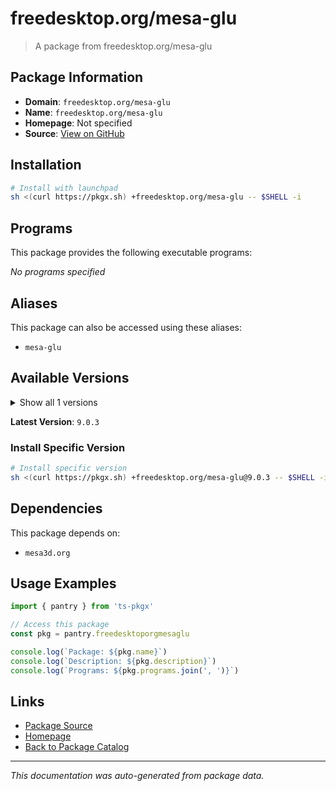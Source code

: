 # freedesktop.org/mesa-glu

> A package from freedesktop.org/mesa-glu

## Package Information

- **Domain**: `freedesktop.org/mesa-glu`
- **Name**: `freedesktop.org/mesa-glu`
- **Homepage**: Not specified
- **Source**: [View on GitHub](https://github.com/pkgxdev/pantry/tree/main/projects/freedesktop.org/mesa-glu/package.yml)

## Installation

```bash
# Install with launchpad
sh <(curl https://pkgx.sh) +freedesktop.org/mesa-glu -- $SHELL -i
```

## Programs

This package provides the following executable programs:

*No programs specified*

## Aliases

This package can also be accessed using these aliases:

- `mesa-glu`

## Available Versions

<details>
<summary>Show all 1 versions</summary>

- `9.0.3`

</details>

**Latest Version**: `9.0.3`

### Install Specific Version

```bash
# Install specific version
sh <(curl https://pkgx.sh) +freedesktop.org/mesa-glu@9.0.3 -- $SHELL -i
```

## Dependencies

This package depends on:

- `mesa3d.org`

## Usage Examples

```typescript
import { pantry } from 'ts-pkgx'

// Access this package
const pkg = pantry.freedesktoporgmesaglu

console.log(`Package: ${pkg.name}`)
console.log(`Description: ${pkg.description}`)
console.log(`Programs: ${pkg.programs.join(', ')}`)
```

## Links

- [Package Source](https://github.com/pkgxdev/pantry/tree/main/projects/freedesktop.org/mesa-glu/package.yml)
- [Homepage](#)
- [Back to Package Catalog](../package-catalog.md)

---

*This documentation was auto-generated from package data.*
